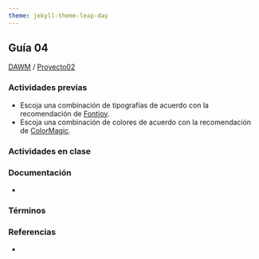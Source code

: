 ```yaml
---
theme: jekyll-theme-leap-day
---
```


## Guía 04

[DAWM](/DAWM/) / [Proyecto02](/DAWM/proyectos/2023/proyecto02)

### Actividades previas

* Escoja una combinación de tipografías de acuerdo con la recomendación de [Fontjoy](https://fontjoy.com/).
* Escoja una combinación de colores de acuerdo con la recomendación de [ColorMagic](https://colormagic.app/).


### Actividades en clase



### Documentación

* 

### Términos


### Referencias

* 